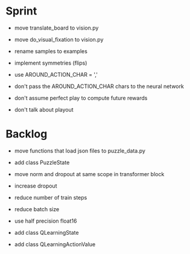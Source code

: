 # Sprint

- move translate_board to vision.py
- move do_visual_fixation to vision.py
- rename samples to examples
- implement symmetries (flips)

- use AROUND_ACTION_CHAR = ','
- don't pass the AROUND_ACTION_CHAR chars to the neural network
- don't assume perfect play to compute future rewards
- don't talk about playout

# Backlog

- move functions that load json files to puzzle_data.py
- add class PuzzleState
- move norm and dropout at same scope in transformer block
- increase dropout

- reduce number of train steps
- reduce batch size

- use half precision float16

- add class QLearningState
- add class QLearningActionValue

